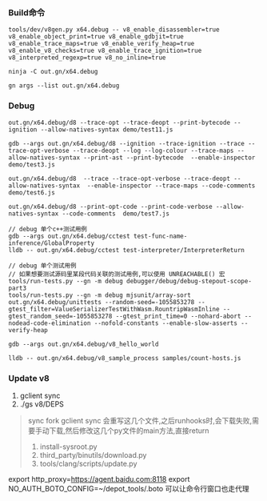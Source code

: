 ### Build命令

```
tools/dev/v8gen.py x64.debug -- v8_enable_disassembler=true v8_enable_object_print=true v8_enable_gdbjit=true v8_enable_trace_maps=true v8_enable_verify_heap=true v8_enable_v8_checks=true v8_enable_trace_ignition=true v8_interpreted_regexp=true v8_no_inline=true

ninja -C out.gn/x64.debug

gn args --list out.gn/x64.debug
```

### Debug

```
out.gn/x64.debug/d8 --trace-opt --trace-deopt --print-bytecode --ignition --allow-natives-syntax demo/test11.js

gdb --args out.gn/x64.debug/d8 --ignition --trace-ignition --trace --trace-opt-verbose --trace-deopt --log --log-colour --trace-maps --allow-natives-syntax --print-ast --print-bytecode  --enable-inspector demo/test3.js

out.gn/x64.debug/d8  --trace --trace-opt-verbose --trace-deopt --allow-natives-syntax  --enable-inspector --trace-maps --code-comments demo/test6.js

out.gn/x64.debug/d8 --print-opt-code --print-code-verbose --allow-natives-syntax --code-comments  demo/test7.js

// debug 单个c++测试用例
gdb --args out.gn/x64.debug/cctest test-func-name-inference/GlobalProperty
lldb -- out.gn/x64.debug/cctest test-interpreter/InterpreterReturn

// debug 单个测试用例
// 如果想要测试源码里某段代码关联的测试用例,可以使用 UNREACHABLE() 宏
tools/run-tests.py --gn -m debug debugger/debug/debug-stepout-scope-part3
tools/run-tests.py --gn -m debug mjsunit/array-sort
out.gn/x64.debug/unittests --random-seed=-1055853278 --gtest_filter=ValueSerializerTestWithWasm.RountripWasmInline --gtest_random_seed=-1055853278 --gtest_print_time=0 --nohard-abort --nodead-code-elimination --nofold-constants --enable-slow-asserts --verify-heap

gdb --args out.gn/x64.debug/v8_hello_world

lldb -- out.gn/x64.debug/v8_sample_process samples/count-hosts.js
```

### Update v8

1. gclient sync
2. ./gs v8/DEPS

> sync fork
gclient sync 会重写这几个文件,之后runhooks时,会下载失败,需要手动下载,然后修改这几个py文件的main方法,直接return
>
> 1. install-sysroot.py
> 2. third_party/binutils/download.py
> 3. tools/clang/scripts/update.py

export http_proxy=https://agent.baidu.com:8118
export NO_AUTH_BOTO_CONFIG=~/depot_tools/.boto
可以让命令行窗口也走代理